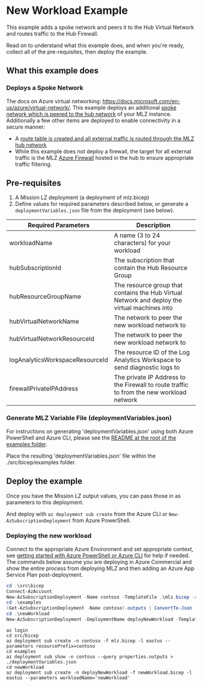 # New Workload Example

This example adds a spoke network and peers it to the Hub Virtual Network and routes traffic to the Hub Firewall.

Read on to understand what this example does, and when you're ready, collect all of the pre-requisites, then deploy the example.

## What this example does

### Deploys a Spoke Network

The docs on Azure virtual networking:  <https://docs.microsoft.com/en-us/azure/virtual-network/>.  This example deploys an additional [spoke network which is peered to the hub network](https://docs.microsoft.com/en-us/azure/virtual-network/virtual-network-peering-overview) of your MLZ instance. Additionally a few other items are deployed to enable connectivity in a secure manner:

* A [route table is created and all external traffic is routed through the MLZ hub network](https://docs.microsoft.com/en-us/azure/virtual-network/virtual-networks-udr-overview)
* While this example does not deploy a firewall, the target for all external traffic is the MLZ [Azure Firewall](https://docs.microsoft.com/en-us/azure/firewall/overview) hosted in the hub to ensure appropriate traffic filtering.

## Pre-requisites

1. A Mission LZ deployment (a deployment of mlz.bicep)
1. Define values for required parameters described below, or generate a `deploymentVariables.json` file from the deployment (see below).

Required Parameters | Description
------------------- | -----------
workloadName | A name (3 to 24 characters) for your workload
hubSubscriptionId | The subscription that contain the Hub Resource Group
hubResourceGroupName | The resource group that contains the Hub Virtual Network and deploy the virtual machines into
hubVirtualNetworkName | The network to peer the new workload network to
hubVirtualNetworkResourceId | The network to peer the new workload network to
logAnalyticsWorkspaceResourceId | The resource ID of the Log Analytics Workspace to send diagnostic logs to
firewallPrivateIPAddress | The private IP Address to the Firewall to route traffic to from the new workload network

### Generate MLZ Variable File (deploymentVariables.json)

For instructions on generating 'deploymentVariables.json' using both Azure PowerShell and Azure CLI, please see the [README at the root of the examples folder](..\README.md).

Place the resulting 'deploymentVariables.json' file within the ./src/bicep/examples folder.

## Deploy the example

Once you have the Mission LZ output values, you can pass those in as parameters to this deployment.

And deploy with `az deployment sub create` from the Azure CLI or `New-AzSubscriptionDeployment` from Azure PowerShell.

### Deploying the new workload

Connect to the appropriate Azure Environment and set appropriate context, see [getting started with Azure PowerShell or Azure CLI](..\README.md) for help if needed.  The commands below assume you are deploying in Azure Commercial and show the entire process from deploying MLZ and then adding an Azure App Service Plan post-deployment.

```PowerShell
cd .\src\bicep
Connect-AzAccount
New-AzSubscriptionDeployment -Name contoso -TemplateFile .\mlz.bicep -resourcePrefix 'contoso' -Location 'eastus'
cd .\examples
(Get-AzSubscriptionDeployment -Name contoso).outputs | ConvertTo-Json | Out-File -FilePath .\deploymentVariables.json
cd .\newWorkload
New-AzSubscriptionDeployment -DeploymentName deployNewWorkload -TemplateFile .\newWorkload.bicep -workloadName newWorkload -Location 'eastus'
```

```Azure CLI
az login
cd src/bicep
az deployment sub create -n contoso -f mlz.bicep -l eastus --parameters resourcePrefix=contoso
cd examples
az deployment sub show -n contoso --query properties.outputs > ./deploymentVariables.json
cd newWorkload
az deployment sub create -n deployNewWorkload -f newWorkload.bicep -l eastus --parameters workloadName='newWorkload'
```

